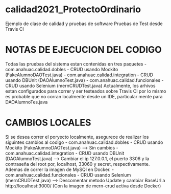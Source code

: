 # calidad2021_ProtectoOrdinario
Ejemplo de clase de calidad y pruebas de software
Pruebas de Test desde Travis CI

# NOTAS DE EJECUCION DEL CODIGO
Todas las pruebas del sistema estan contenidas en tres paquetes
    - com.anahuac.calidad.dobles - CRUD usando Mockito (FakeAlumnoDAOTest.java)
    - com.anahuac.calidad.integration - CRUD usando DBUnit (DAOAlumnoTest.java)
    - com.anahuac.calidad.funcionales - CRUD usando Selenium (mernCRUDTest.java)
Actualmente, los arhivos estan configurados para correr y ser testeados sobre Travis CI
por lo mismo es probable que no corran localmente desde un IDE, particular mente para DAOAlumnoTes.java

# CAMBIOS LOCALES
Si se desea correr el poryecto localmente, asegurece de realizar los siguintes cambios al codigo
    - com.anahuac.calidad.dobles - CRUD usando Mockito (FakeAlumnoDAOTest.java) --> Sin cambios
    - com.anahuac.calidad.integration - CRUD usando DBUnit (DAOAlumnoTest.java) --> Cambiar el ip 127.0.0.1, el puerto 3306 y la contraseña del root por, localhost, 33060 y secret, respectivamente. Ademas de correr la imagen de MySQl en Docker.
    - com.anahuac.calidad.funcionales - CRUD usando Selenium (mernCRUDTest.java) --> Descomentar metodo Update y cambiar BaseUrl a
    http://localhost:3000/ (Con la imagen de mern-crud activa desde Docker)
